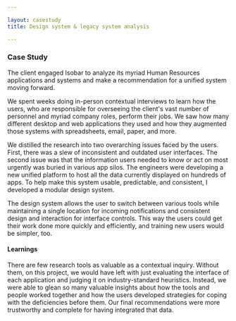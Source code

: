 ```yaml
---

layout: casestudy
title: Design system & legacy system analysis

---
```


### Case Study

The client engaged Isobar to analyze its myriad Human Resources applications and systems and make a recommendation for a unified system moving forward.

We spent weeks doing in-person contextual interviews to learn how the users, who are responsible for overseeing the client's vast number of personnel and myriad company roles, perform their jobs. We saw how many different desktop and web applications they used and how they augmented those systems with spreadsheets, email, paper, and more.

We distilled the research into two overarching issues faced by the users. First, there was a slew of inconsistent and outdated user interfaces. The second issue was that the information users needed to know or act on most urgently was buried in various app silos. The engineers were developing a new unified platform to host all the data currently displayed on hundreds of apps. To help make this system usable, predictable, and consistent, I developed a modular design system.

The design system allows the user to switch between various tools while maintaining a single location for incoming notifications and consistent design and interaction for interface controls. This way the users could get their work done more quickly and efficiently, and training new users would be simpler, too.

#### Learnings

There are few research tools as valuable as a contextual inquiry. Without them, on this project, we would have left with just evaluating the interface of each application and judging it on industry-standard heuristics. Instead, we were able to glean so many valuable insights about how the tools and people worked together and how the users developed strategies for coping with the deficiencies before them. Our final recommendations were more trustworthy and complete for having integrated that data.